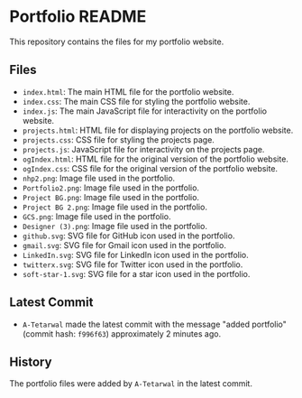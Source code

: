 # Portfolio README

This repository contains the files for my portfolio website.

## Files

- `index.html`: The main HTML file for the portfolio website.
- `index.css`: The main CSS file for styling the portfolio website.
- `index.js`: The main JavaScript file for interactivity on the portfolio website.
- `projects.html`: HTML file for displaying projects on the portfolio website.
- `projects.css`: CSS file for styling the projects page.
- `projects.js`: JavaScript file for interactivity on the projects page.
- `ogIndex.html`: HTML file for the original version of the portfolio website.
- `ogIndex.css`: CSS file for the original version of the portfolio website.
- `nhp2.png`: Image file used in the portfolio.
- `Portfolio2.png`: Image file used in the portfolio.
- `Project BG.png`: Image file used in the portfolio.
- `Project BG 2.png`: Image file used in the portfolio.
- `GCS.png`: Image file used in the portfolio.
- `Designer (3).png`: Image file used in the portfolio.
- `github.svg`: SVG file for GitHub icon used in the portfolio.
- `gmail.svg`: SVG file for Gmail icon used in the portfolio.
- `LinkedIn.svg`: SVG file for LinkedIn icon used in the portfolio.
- `twitterx.svg`: SVG file for Twitter icon used in the portfolio.
- `soft-star-1.svg`: SVG file for a star icon used in the portfolio.

## Latest Commit

- `A-Tetarwal` made the latest commit with the message "added portfolio" (commit hash: `f996f63`) approximately 2 minutes ago.

## History

The portfolio files were added by `A-Tetarwal` in the latest commit.


